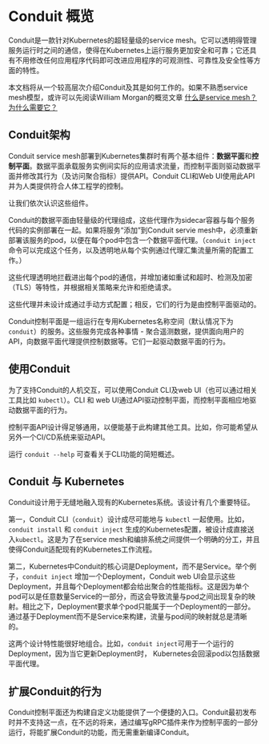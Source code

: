 # Conduit 概览

Conduit是一款针对Kubernetes的超轻量级的service mesh。它可以透明得管理服务运行时之间的通信，使得在Kubernetes上运行服务更加安全和可靠；它还具有不用修改任何应用程序代码即可改进应用程序的可观测性、可靠性及安全性等方面的特性。

本文档将从一个较高层次介绍Conduit及其是如何工作的。如果不熟悉service mesh模型，或许可以先阅读William Morgan的概览文章 [什么是service mesh？为什么需要它？](https://buoyant.io/2017/04/25/whats-a-service-mesh-and-why-do-i-need-one/)

## Conduit架构

Conduit service mesh部署到Kubernetes集群时有两个基本组件：**数据平面**和**控制平面**。数据平面承载服务实例间实际的应用请求流量，而控制平面则驱动数据平面并修改其行为（及访问聚合指标）提供API。Conduit CLI和Web UI使用此API并为人类提供符合人体工程学的控制。

让我们依次认识这些组件。

Conduit的数据平面由轻量级的代理组成，这些代理作为sidecar容器与每个服务代码的实例部署在一起。如果将服务“添加”到Conduit servie mesh中，必须重新部署该服务的pod，以便在每个pod中包含一个数据平面代理。（`conduit inject` 命令可以完成这个任务，以及透明地从每个实例通过代理汇集流量所需的配置工作。）

这些代理透明地拦截进出每个pod的通信，并增加诸如重试和超时、检测及加密（TLS）等特性，并根据相关策略来允许和拒绝请求。

这些代理并未设计成通过手动方式配置；相反，它们的行为是由控制平面驱动的。

Conduit控制平面是一组运行在专用Kubernetes名称空间（默认情况下为`conduit`）的服务。这些服务完成各种事情 - 聚合遥测数据，提供面向用户的API，向数据平面代理提供控制数据等。它们一起驱动数据平面的行为。

## 使用Conduit

为了支持Conduit的人机交互，可以使用Conduit CLI及web UI（也可以通过相关工具比如 `kubectl`）。CLI 和 web UI通过API驱动控制平面，而控制平面相应地驱动数据平面的行为。

控制平面API设计得足够通用，以便能基于此构建其他工具。比如，你可能希望从另外一个CI/CD系统来驱动API。

运行 `conduit --help` 可查看关于CLI功能的简短概述。

## Conduit 与 Kubernetes

Conduit设计用于无缝地融入现有的Kubernetes系统。该设计有几个重要特征。

第一，Conduit CLI（`conduit`）设计成尽可能地与 `kubectl` 一起使用。比如，`conduit install` 和 `conduit inject` 生成的Kubernetes配置，被设计成直接送入`kubectl`。这是为了在service mesh和编排系统之间提供一个明确的分工，并且使得Conduit适配现有的Kubernetes工作流程。

第二，Kubernetes中Conduit的核心词是Deployment，而不是Service。举个例子，`conduit inject` 增加一个Deployment，Conduit web UI会显示这些Deployment，并且每个Deployment都会给出聚合的性能指标。这是因为单个pod可以是任意数量Service的一部分，而这会导致流量与pod之间出现复杂的映射。相比之下，Deployment要求单个pod只能属于一个Deployment的一部分。通过基于Deployment而不是Service来构建，流量与pod间的映射就总是清晰的。

这两个设计特性能很好地组合。比如，`conduit inject`可用于一个运行的Deployment，因为当它更新Deployment时， Kubernetes会回滚pod以包括数据平面代理。

## 扩展Conduit的行为

Conduit控制平面还为构建自定义功能提供了一个便捷的入口。Conduit最初发布时并不支持这一点，在不远的将来，通过编写gRPC插件来作为控制平面的一部分运行，将能扩展Conduit的功能，而无需重新编译Conduit。